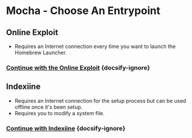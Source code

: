 # Mocha - Choose An Entrypoint

## Online Exploit

- Requires an Internet connection every time you want to launch the Homebrew Launcher.

### [**Continue with the Online Exploit**](online-exploit/sd-preparation) {docsify-ignore}

## Indexiine

- Requires an Internet connection for the setup process but can be used offline once it's been setup.
- Requires you to modify a system file.

### [**Continue with Indexiine**](indexiine/sd-preparation) {docsify-ignore}